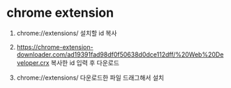 # chrome extension

1. chrome://extensions/
설치할 id 복사

2. https://chrome-extension-downloader.com/ad19391fad98df0f50638d0dce112dff/%20Web%20Developer.crx
복사한 id 입력 후 다운로드

3. chrome://extensions/
다운로드한 파일 드래그해서 설치

